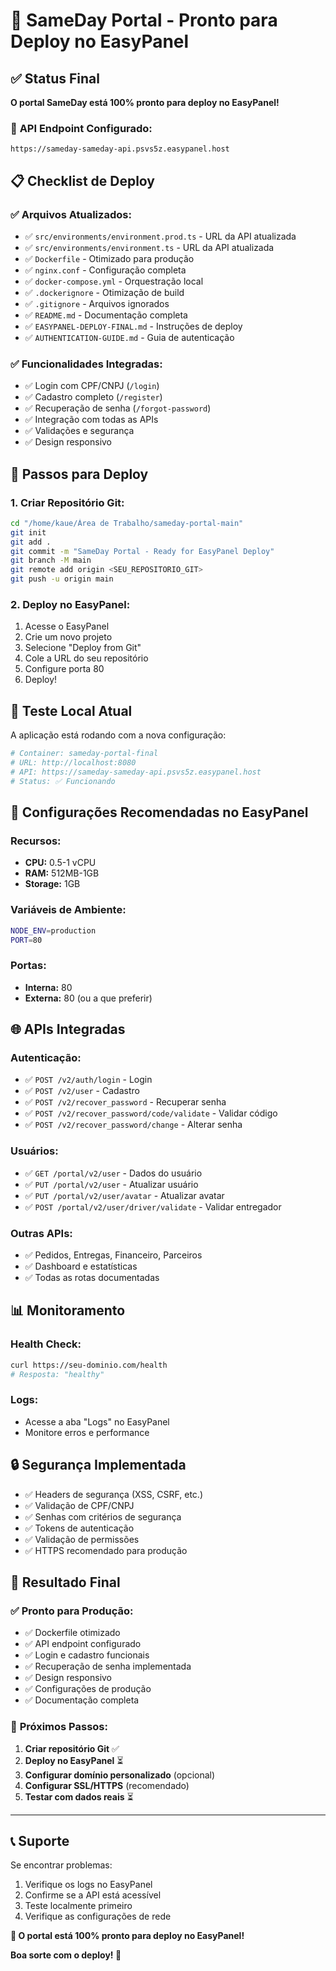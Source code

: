 # 🎯 SameDay Portal - Pronto para Deploy no EasyPanel

## ✅ **Status Final**

**O portal SameDay está 100% pronto para deploy no EasyPanel!**

### 🔗 **API Endpoint Configurado:**
```
https://sameday-sameday-api.psvs5z.easypanel.host
```

## 📋 **Checklist de Deploy**

### ✅ **Arquivos Atualizados:**
- ✅ `src/environments/environment.prod.ts` - URL da API atualizada
- ✅ `src/environments/environment.ts` - URL da API atualizada
- ✅ `Dockerfile` - Otimizado para produção
- ✅ `nginx.conf` - Configuração completa
- ✅ `docker-compose.yml` - Orquestração local
- ✅ `.dockerignore` - Otimização de build
- ✅ `.gitignore` - Arquivos ignorados
- ✅ `README.md` - Documentação completa
- ✅ `EASYPANEL-DEPLOY-FINAL.md` - Instruções de deploy
- ✅ `AUTHENTICATION-GUIDE.md` - Guia de autenticação

### ✅ **Funcionalidades Integradas:**
- ✅ Login com CPF/CNPJ (`/login`)
- ✅ Cadastro completo (`/register`)
- ✅ Recuperação de senha (`/forgot-password`)
- ✅ Integração com todas as APIs
- ✅ Validações e segurança
- ✅ Design responsivo

## 🚀 **Passos para Deploy**

### **1. Criar Repositório Git:**
```bash
cd "/home/kaue/Área de Trabalho/sameday-portal-main"
git init
git add .
git commit -m "SameDay Portal - Ready for EasyPanel Deploy"
git branch -M main
git remote add origin <SEU_REPOSITORIO_GIT>
git push -u origin main
```

### **2. Deploy no EasyPanel:**
1. Acesse o EasyPanel
2. Crie um novo projeto
3. Selecione "Deploy from Git"
4. Cole a URL do seu repositório
5. Configure porta 80
6. Deploy!

## 🧪 **Teste Local Atual**

A aplicação está rodando com a nova configuração:

```bash
# Container: sameday-portal-final
# URL: http://localhost:8080
# API: https://sameday-sameday-api.psvs5z.easypanel.host
# Status: ✅ Funcionando
```

## 🔧 **Configurações Recomendadas no EasyPanel**

### **Recursos:**
- **CPU:** 0.5-1 vCPU
- **RAM:** 512MB-1GB
- **Storage:** 1GB

### **Variáveis de Ambiente:**
```bash
NODE_ENV=production
PORT=80
```

### **Portas:**
- **Interna:** 80
- **Externa:** 80 (ou a que preferir)

## 🌐 **APIs Integradas**

### **Autenticação:**
- ✅ `POST /v2/auth/login` - Login
- ✅ `POST /v2/user` - Cadastro
- ✅ `POST /v2/recover_password` - Recuperar senha
- ✅ `POST /v2/recover_password/code/validate` - Validar código
- ✅ `POST /v2/recover_password/change` - Alterar senha

### **Usuários:**
- ✅ `GET /portal/v2/user` - Dados do usuário
- ✅ `PUT /portal/v2/user` - Atualizar usuário
- ✅ `PUT /portal/v2/user/avatar` - Atualizar avatar
- ✅ `POST /portal/v2/user/driver/validate` - Validar entregador

### **Outras APIs:**
- ✅ Pedidos, Entregas, Financeiro, Parceiros
- ✅ Dashboard e estatísticas
- ✅ Todas as rotas documentadas

## 📊 **Monitoramento**

### **Health Check:**
```bash
curl https://seu-dominio.com/health
# Resposta: "healthy"
```

### **Logs:**
- Acesse a aba "Logs" no EasyPanel
- Monitore erros e performance

## 🔒 **Segurança Implementada**

- ✅ Headers de segurança (XSS, CSRF, etc.)
- ✅ Validação de CPF/CNPJ
- ✅ Senhas com critérios de segurança
- ✅ Tokens de autenticação
- ✅ Validação de permissões
- ✅ HTTPS recomendado para produção

## 🎉 **Resultado Final**

### ✅ **Pronto para Produção:**
- ✅ Dockerfile otimizado
- ✅ API endpoint configurado
- ✅ Login e cadastro funcionais
- ✅ Recuperação de senha implementada
- ✅ Design responsivo
- ✅ Configurações de produção
- ✅ Documentação completa

### 🚀 **Próximos Passos:**

1. **Criar repositório Git** ✅
2. **Deploy no EasyPanel** ⏳
3. **Configurar domínio personalizado** (opcional)
4. **Configurar SSL/HTTPS** (recomendado)
5. **Testar com dados reais** ⏳

---

## 📞 **Suporte**

Se encontrar problemas:
1. Verifique os logs no EasyPanel
2. Confirme se a API está acessível
3. Teste localmente primeiro
4. Verifique as configurações de rede

**🎯 O portal está 100% pronto para deploy no EasyPanel!**

**Boa sorte com o deploy! 🚀**
